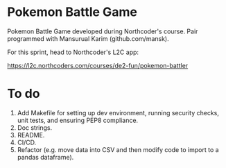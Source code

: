 # Pokemon Battle Game

Pokemon Battle Game developed during Northcoder's course.  Pair programmed with Mansurual Karim (github.com/mansk).

For this sprint, head to Northcoder's L2C app:

https://l2c.northcoders.com/courses/de2-fun/pokemon-battler

# To do

1. Add Makefile for setting up dev environment, running security checks, unit tests, and ensuring PEP8 compliance.
2. Doc strings.
3. README.
4. CI/CD.
5. Refactor (e.g. move data into CSV and then modify code to import to a pandas dataframe).